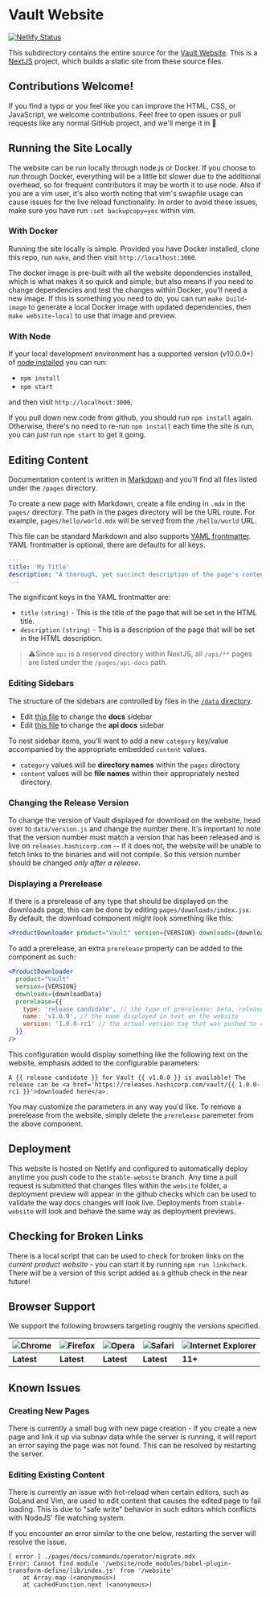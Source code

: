 # Vault Website

[![Netlify Status](https://img.shields.io/netlify/d72a27d2-aba4-46fd-bf70-d7da0b19b578?style=flat-square)](https://app.netlify.com/sites/vault-www/deploys)

This subdirectory contains the entire source for the [Vault
Website](https://vaultproject.io/). This is a [NextJS](https://nextjs.org/)
project, which builds a static site from these source files.

## Contributions Welcome!

If you find a typo or you feel like you can improve the HTML, CSS, or
JavaScript, we welcome contributions. Feel free to open issues or pull requests
like any normal GitHub project, and we'll merge it in 🚀

## Running the Site Locally

The website can be run locally through node.js or Docker. If you choose to run
through Docker, everything will be a little bit slower due to the additional
overhead, so for frequent contributors it may be worth it to use node. Also if
you are a vim user, it's also worth noting that vim's swapfile usage can cause
issues for the live reload functionality. In order to avoid these issues, make
sure you have run `:set backupcopy=yes` within vim.

### With Docker

Running the site locally is simple. Provided you have Docker installed, clone
this repo, run `make`, and then visit `http://localhost:3000`.

The docker image is pre-built with all the website dependencies installed, which
is what makes it so quick and simple, but also means if you need to change
dependencies and test the changes within Docker, you'll need a new image. If
this is something you need to do, you can run `make build-image` to generate a
local Docker image with updated dependencies, then `make website-local` to use
that image and preview.

### With Node

If your local development environment has a supported version (v10.0.0+) of
[node installed](https://nodejs.org/en/) you can run:

- `npm install`
- `npm start`

and then visit `http://localhost:3000`.

If you pull down new code from github, you should run `npm install` again.
Otherwise, there's no need to re-run `npm install` each time the site is run,
you can just run `npm start` to get it going.

## Editing Content

Documentation content is written in
[Markdown](https://www.markdownguide.org/cheat-sheet/) and you'll find all files
listed under the `/pages` directory.

To create a new page with Markdown, create a file ending in `.mdx` in the
`pages/` directory. The path in the pages directory will be the URL route. For
example, `pages/hello/world.mdx` will be served from the `/hello/world` URL.

This file can be standard Markdown and also supports [YAML
frontmatter](https://middlemanapp.com/basics/frontmatter/). YAML frontmatter is
optional, there are defaults for all keys.

```yaml
---
title: 'My Title'
description: "A thorough, yet succinct description of the page's contents"
---

```

The significant keys in the YAML frontmatter are:

- `title` `(string)` - This is the title of the page that will be set in the
  HTML title.
- `description` `(string)` - This is a description of the page that will be set
  in the HTML description.

> ⚠️Since `api` is a reserved directory within NextJS, all `/api/**` pages are
> listed under the `/pages/api-docs` path.

### Editing Sidebars

The structure of the sidebars are controlled by files in the [`/data`
directory](data).

- Edit [this file](data/docs-navigation.js) to change the **docs** sidebar
- Edit [this file](data/api-navigation.js) to change the **api docs** sidebar

To nest sidebar items, you'll want to add a new `category` key/value accompanied
by the appropriate embedded `content` values.

- `category` values will be **directory names** within the `pages` directory
- `content` values will be **file names** within their appropriately nested
  directory.

### Changing the Release Version

To change the version of Vault displayed for download on the website, head over to `data/version.js` and change the number there. It's important to note that the version number must match a version that has been released and is live on `releases.hashicorp.com` -- if it does not, the website will be unable to fetch links to the binaries and will not compile. So this version number should be changed _only after a release_.

### Displaying a Prerelease

If there is a prerelease of any type that should be displayed on the downloads page, this can be done by editing `pages/downloads/index.jsx`. By default, the download component might look something like this:

```jsx
<ProductDownloader product="Vault" version={VERSION} downloads={downloadData} />
```

To add a prerelease, an extra `prerelease` property can be added to the component as such:

```jsx
<ProductDownloader
  product="Vault"
  version={VERSION}
  downloads={downloadData}
  prerelease={{
    type: 'release candidate', // the type of prerelease: beta, release candidate, etc.
    name: 'v1.0.0', // the name displayed in text on the website
    version: '1.0.0-rc1' // the actual version tag that was pushed to releases.hashicorp.com
  }}
/>
```

This configuration would display something like the following text on the website, emphasis added to the configurable parameters:

```
A {{ release candidate }} for Vault {{ v1.0.0 }} is available! The release can be <a href='https://releases.hashicorp.com/vault/{{ 1.0.0-rc1 }}'>downloaded here</a>.
```

You may customize the parameters in any way you'd like. To remove a prerelease from the website, simply delete the `prerelease` paremeter from the above component.

## Deployment

This website is hosted on Netlify and configured to automatically deploy anytime
you push code to the `stable-website` branch. Any time a pull request is
submitted that changes files within the `website` folder, a deployment preview
will appear in the github checks which can be used to validate the way docs
changes will look live. Deployments from `stable-website` will look and behave
the same way as deployment previews.

## Checking for Broken Links

There is a local script that can be used to check for broken links on the _current product website_ - you can start it by running `npm run linkcheck`. There will be a version of this script added as a github check in the near future!

## Browser Support

We support the following browsers targeting roughly the versions specified.

| ![Chrome](https://raw.githubusercontent.com/alrra/browser-logos/master/src/chrome/chrome_24x24.png) | ![Firefox](https://raw.githubusercontent.com/alrra/browser-logos/master/src/firefox/firefox_24x24.png) | ![Opera](https://raw.githubusercontent.com/alrra/browser-logos/master/src/opera/opera_24x24.png) | ![Safari](https://raw.githubusercontent.com/alrra/browser-logos/master/src/safari/safari_24x24.png) | ![Internet Explorer](https://raw.githubusercontent.com/alrra/browser-logos/master/src/edge/edge_24x24.png) |
| --------------------------------------------------------------------------------------------------- | ------------------------------------------------------------------------------------------------------ | ------------------------------------------------------------------------------------------------ | --------------------------------------------------------------------------------------------------- | ---------------------------------------------------------------------------------------------------------- |
| **Latest**                                                                                          | **Latest**                                                                                             | **Latest**                                                                                       | **Latest**                                                                                          | **11+**                                                                                                    |

## Known Issues

### Creating New Pages

There is currently a small bug with new page creation - if you create a new page
and link it up via subnav data while the server is running, it will report an
error saying the page was not found. This can be resolved by restarting the
server.

### Editing Existing Content

There is currently an issue with hot-reload when certain editors, such as GoLand
and Vim, are used to edit content that causes the edited page to fail loading.
This is due to "safe write" behavior in such editors which conflicts with
NodeJS' file watching system.

If you encounter an error similar to the one below, restarting the server will
resolve the issue.

```text
[ error ] ./pages/docs/commands/operator/migrate.mdx
Error: Cannot find module '/website/node_modules/babel-plugin-transform-define/lib/index.js' from '/website'
    at Array.map (<anonymous>)
    at cachedFunction.next (<anonymous>)
```
